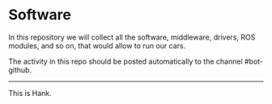 # Software

In this repository we will collect all the software, middleware, drivers, ROS modules, and so on, that would allow to run our cars. 

The activity in this repo should be posted automatically to the channel #bot-github.

-----
This is Hank.
